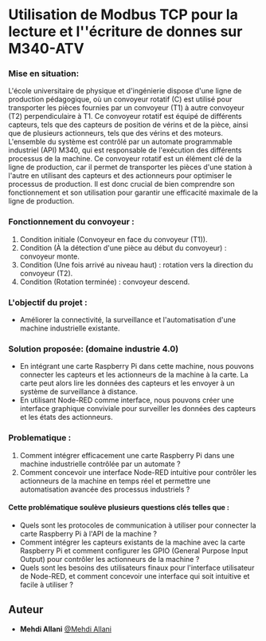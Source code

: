 # Utilisation de Modbus TCP pour la lecture et l''écriture de donnes sur M340-ATV

### Mise en situation:

L'école universitaire de physique et d'ingénierie dispose d'une ligne de production pédagogique, où un convoyeur rotatif (C) est utilisé pour transporter les pièces fournies par un convoyeur (T1) à autre convoyeur (T2) perpendiculaire à T1. Ce convoyeur rotatif est équipé de différents capteurs, tels que des capteurs de position de vérins et de la pièce, ainsi que de plusieurs actionneurs, tels que des vérins et des moteurs. L'ensemble du système est contrôlé par un automate programmable industriel (API) M340, qui est responsable de l'exécution des différents processus de la machine. Ce convoyeur rotatif est un élément clé de la ligne de production, car il permet de transporter les pièces d'une station à l'autre en utilisant des capteurs et des actionneurs pour optimiser le processus de production. Il est donc crucial de bien comprendre son fonctionnement et son utilisation pour garantir une efficacité maximale de la ligne de production.

### Fonctionnement du convoyeur :
1. Condition initiale (Convoyeur en face du convoyeur (T1)).
2. Condition (À la détection d'une pièce au début du convoyeur) : convoyeur monte.
3. Condition (Une fois arrivé au niveau haut) : rotation vers la direction du convoyeur (T2).
4. Condition (Rotation terminée) : convoyeur descend.

### L'objectif du projet : 
- Améliorer la connectivité, la surveillance et l'automatisation d'une machine industrielle existante.

### Solution proposée: (domaine industrie 4.0)
- En intégrant une carte Raspberry Pi dans cette machine, nous pouvons connecter les capteurs et les actionneurs de la machine à la carte. La carte peut alors lire les données des capteurs et les envoyer à un système de surveillance à distance.
- En utilisant Node-RED comme interface, nous pouvons créer une interface graphique conviviale pour surveiller les données des capteurs et les états des actionneurs.

### Problematique :
1. Comment intégrer efficacement une carte Raspberry Pi dans une machine industrielle contrôlée par un automate ?
2. Comment concevoir une interface Node-RED intuitive pour contrôler les actionneurs de la machine en temps réel et permettre une automatisation avancée des processus industriels ?

#### Cette problématique soulève plusieurs questions clés telles que :

* Quels sont les protocoles de communication à utiliser pour connecter la carte Raspberry Pi à l'API de la machine ?
* Comment intégrer les capteurs existants de la machine avec la carte Raspberry Pi et comment configurer les GPIO (General Purpose Input Output) pour contrôler les actionneurs de la machine ?
* Quels sont les besoins des utilisateurs finaux pour l'interface utilisateur de Node-RED, et comment concevoir une interface qui soit intuitive et facile à utiliser ?


## Auteur
* **Mehdi Allani** [@Mehdi Allani](https://www.linkedin.com/in/mehdi-allani-3a18ab1b2/)